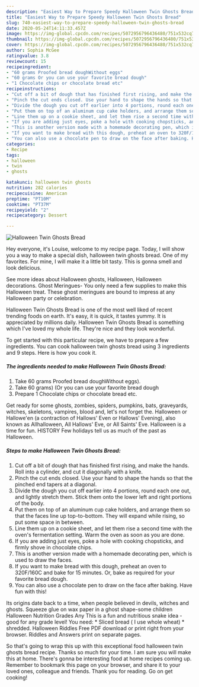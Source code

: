 ```yaml
---
description: "Easiest Way to Prepare Speedy Halloween Twin Ghosts Bread"
title: "Easiest Way to Prepare Speedy Halloween Twin Ghosts Bread"
slug: 740-easiest-way-to-prepare-speedy-halloween-twin-ghosts-bread
date: 2020-05-24T14:11:33.457Z
image: https://img-global.cpcdn.com/recipes/5072956796436480/751x532cq70/halloween-twin-ghosts-bread-recipe-main-photo.jpg
thumbnail: https://img-global.cpcdn.com/recipes/5072956796436480/751x532cq70/halloween-twin-ghosts-bread-recipe-main-photo.jpg
cover: https://img-global.cpcdn.com/recipes/5072956796436480/751x532cq70/halloween-twin-ghosts-bread-recipe-main-photo.jpg
author: Sophia McGee
ratingvalue: 3.8
reviewcount: 15
recipeingredient:
- "60 grams Proofed bread doughWithout eggs"
- "60 grams Or you can use your favorite bread dough"
- "1 Chocolate chips or chocolate bread etc"
recipeinstructions:
- "Cut off a bit of dough that has finished first rising, and make the hands. Roll into a cylinder, and cut it diagonally with a knife."
- "Pinch the cut ends closed. Use your hand to shape the hands so that the pinched end tapers at a diagonal."
- "Divide the dough you cut off earlier into 4 portions, round each one out, and lightly stretch them. Stick them onto the lower left and right portions of the body."
- "Put them on top of an aluminum cup cake holders, and arrange them so that the faces line up top-to-bottom. They will expand while rising, so put some space in between."
- "Line them up on a cookie sheet, and let them rise a second time with the oven&#39;s fermentation setting. Warm the oven as soon as you are done."
- "If you are adding just eyes, poke a hole with cooking chopsticks, and firmly shove in chocolate chips."
- "This is another version made with a homemade decorating pen, which is used to draw the faces."
- "If you want to make bread with this dough, preheat an oven to 320F/160C and bake for 15 minutes. Or, bake as required for your favorite bread dough."
- "You can also use a chocolate pen to draw on the face after baking. Have fun with this!"
categories:
- Recipe
tags:
- halloween
- twin
- ghosts

katakunci: halloween twin ghosts 
nutrition: 282 calories
recipecuisine: American
preptime: "PT10M"
cooktime: "PT37M"
recipeyield: "2"
recipecategory: Dessert

---
```



![Halloween Twin Ghosts Bread](https://img-global.cpcdn.com/recipes/5072956796436480/751x532cq70/halloween-twin-ghosts-bread-recipe-main-photo.jpg)

Hey everyone, it's Louise, welcome to my recipe page. Today, I will show you a way to make a special dish, halloween twin ghosts bread. One of my favorites. For mine, I will make it a little bit tasty. This is gonna smell and look delicious.

See more ideas about Halloween ghosts, Halloween, Halloween decorations. Ghost Meringues- You only need a few supplies to make this Halloween treat. These ghost meringues are bound to impress at any Halloween party or celebration.

Halloween Twin Ghosts Bread is one of the most well liked of recent trending foods on earth. It's easy, it is quick, it tastes yummy. It is appreciated by millions daily. Halloween Twin Ghosts Bread is something which I've loved my whole life. They're nice and they look wonderful.


To get started with this particular recipe, we have to prepare a few ingredients. You can cook halloween twin ghosts bread using 3 ingredients and 9 steps. Here is how you cook it.

<!--inarticleads1-->

##### The ingredients needed to make Halloween Twin Ghosts Bread:

1. Take 60 grams Proofed bread doughWithout eggs).
1. Take 60 grams) (Or you can use your favorite bread dough
1. Prepare 1 Chocolate chips or chocolate bread etc.


Get ready for some ghosts, zombies, spiders, pumpkins, bats, graveyards, witches, skeletons, vampires, blood and, let&#39;s not forget the. Halloween or Hallowe&#39;en (a contraction of Hallows&#39; Even or Hallows&#39; Evening), also known as Allhalloween, All Hallows&#39; Eve, or All Saints&#39; Eve. Halloween is a time for fun. HISTORY Few holidays tell us as much of the past as Halloween. 

<!--inarticleads2-->

##### Steps to make Halloween Twin Ghosts Bread:

1. Cut off a bit of dough that has finished first rising, and make the hands. Roll into a cylinder, and cut it diagonally with a knife.
1. Pinch the cut ends closed. Use your hand to shape the hands so that the pinched end tapers at a diagonal.
1. Divide the dough you cut off earlier into 4 portions, round each one out, and lightly stretch them. Stick them onto the lower left and right portions of the body.
1. Put them on top of an aluminum cup cake holders, and arrange them so that the faces line up top-to-bottom. They will expand while rising, so put some space in between.
1. Line them up on a cookie sheet, and let them rise a second time with the oven&#39;s fermentation setting. Warm the oven as soon as you are done.
1. If you are adding just eyes, poke a hole with cooking chopsticks, and firmly shove in chocolate chips.
1. This is another version made with a homemade decorating pen, which is used to draw the faces.
1. If you want to make bread with this dough, preheat an oven to 320F/160C and bake for 15 minutes. Or, bake as required for your favorite bread dough.
1. You can also use a chocolate pen to draw on the face after baking. Have fun with this!


Its origins date back to a time, when people believed in devils, witches and ghosts. Squeeze glue on wax paper in a ghost shape-some children Halloween Nutrition Grades Any This is a fun and nutritious snake idea - good for any grade level! You need: * Sliced bread ( I use whole wheat) * shredded. Halloween Riddles Free PDF download or print right from your browser. Riddles and Answers print on separate pages. 

So that's going to wrap this up with this exceptional food halloween twin ghosts bread recipe. Thanks so much for your time. I am sure you will make this at home. There's gonna be interesting food at home recipes coming up. Remember to bookmark this page on your browser, and share it to your loved ones, colleague and friends. Thank you for reading. Go on get cooking!
